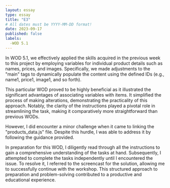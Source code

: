 ```yaml
---
layout: essay
type: essay
title: "E3"
# All dates must be YYYY-MM-DD format!
date: 2023-09-17
published: false
labels:
  -WOD 5.1
---
```


In WOD 5.1, we effectively applied the skills acquired in the previous week to this project by employing variables for individual product details such as names, prices, and images. Specifically, we made adjustments to the "main" tags to dynamically populate the content using the defined IDs (e.g., name1, price1, image1, and so forth).

This particular WOD proved to be highly beneficial as it illustrated the significant advantages of associating variables with items. It simplified the process of making alterations, demonstrating the practicality of this approach. Notably, the clarity of the instructions played a pivotal role in streamlining the task, making it comparatively more straightforward than previous WODs.

However, I did encounter a minor challenge when it came to linking the "products_data.js" file. Despite this hurdle, I was able to address it by following the guidance provided.

In preparation for this WOD, I diligently read through all the instructions to gain a comprehensive understanding of the tasks at hand. Subsequently, I attempted to complete the tasks independently until I encountered the issue. To resolve it, I referred to the screencast for the solution, allowing me to successfully continue with the workshop. This structured approach to preparation and problem-solving contributed to a productive and educational experience.



